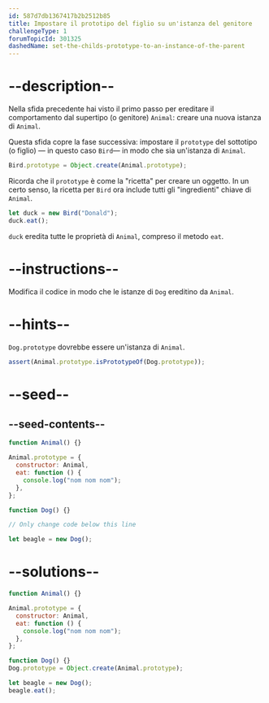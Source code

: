 ```yaml
---
id: 587d7db1367417b2b2512b85
title: Impostare il prototipo del figlio su un'istanza del genitore
challengeType: 1
forumTopicId: 301325
dashedName: set-the-childs-prototype-to-an-instance-of-the-parent
---
```


# --description--

Nella sfida precedente hai visto il primo passo per ereditare il comportamento dal supertipo (o genitore) `Animal`: creare una nuova istanza di `Animal`.

Questa sfida copre la fase successiva: impostare il `prototype` del sottotipo (o figlio) — in questo caso `Bird`— in modo che sia un'istanza di `Animal`.

```js
Bird.prototype = Object.create(Animal.prototype);
```

Ricorda che il `prototype` è come la "ricetta" per creare un oggetto. In un certo senso, la ricetta per `Bird` ora include tutti gli "ingredienti" chiave di `Animal`.

```js
let duck = new Bird("Donald");
duck.eat();
```

`duck` eredita tutte le proprietà di `Animal`, compreso il metodo `eat`.

# --instructions--

Modifica il codice in modo che le istanze di `Dog` ereditino da `Animal`.

# --hints--

`Dog.prototype` dovrebbe essere un'istanza di `Animal`.

```js
assert(Animal.prototype.isPrototypeOf(Dog.prototype));
```

# --seed--

## --seed-contents--

```js
function Animal() {}

Animal.prototype = {
  constructor: Animal,
  eat: function () {
    console.log("nom nom nom");
  },
};

function Dog() {}

// Only change code below this line

let beagle = new Dog();
```

# --solutions--

```js
function Animal() {}

Animal.prototype = {
  constructor: Animal,
  eat: function () {
    console.log("nom nom nom");
  },
};

function Dog() {}
Dog.prototype = Object.create(Animal.prototype);

let beagle = new Dog();
beagle.eat();
```

